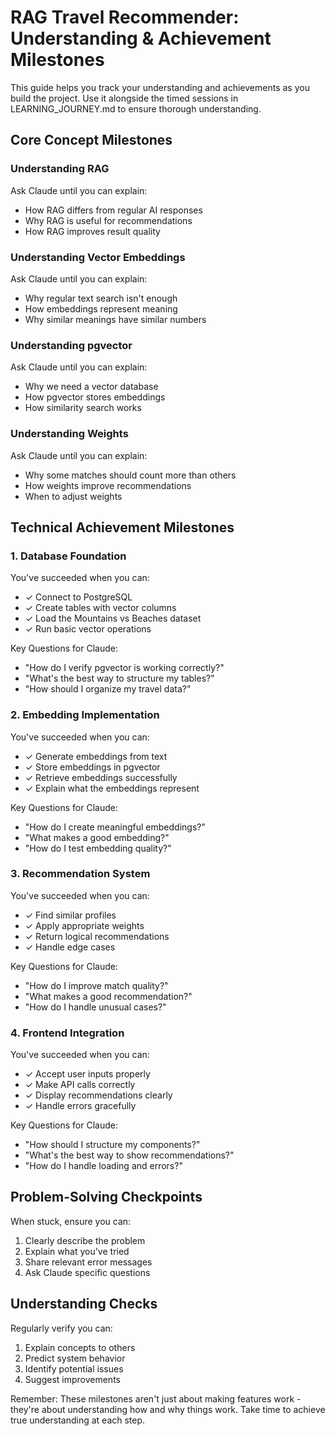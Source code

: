 # RAG Travel Recommender: Understanding & Achievement Milestones

This guide helps you track your understanding and achievements as you build the project. Use it alongside the timed sessions in LEARNING_JOURNEY.md to ensure thorough understanding.

## Core Concept Milestones

### Understanding RAG
Ask Claude until you can explain:
- How RAG differs from regular AI responses
- Why RAG is useful for recommendations
- How RAG improves result quality

### Understanding Vector Embeddings
Ask Claude until you can explain:
- Why regular text search isn't enough
- How embeddings represent meaning
- Why similar meanings have similar numbers

### Understanding pgvector
Ask Claude until you can explain:
- Why we need a vector database
- How pgvector stores embeddings
- How similarity search works

### Understanding Weights
Ask Claude until you can explain:
- Why some matches should count more than others
- How weights improve recommendations
- When to adjust weights

## Technical Achievement Milestones

### 1. Database Foundation
You've succeeded when you can:
- ✓ Connect to PostgreSQL
- ✓ Create tables with vector columns
- ✓ Load the Mountains vs Beaches dataset
- ✓ Run basic vector operations

Key Questions for Claude:
- "How do I verify pgvector is working correctly?"
- "What's the best way to structure my tables?"
- "How should I organize my travel data?"

### 2. Embedding Implementation
You've succeeded when you can:
- ✓ Generate embeddings from text
- ✓ Store embeddings in pgvector
- ✓ Retrieve embeddings successfully
- ✓ Explain what the embeddings represent

Key Questions for Claude:
- "How do I create meaningful embeddings?"
- "What makes a good embedding?"
- "How do I test embedding quality?"

### 3. Recommendation System
You've succeeded when you can:
- ✓ Find similar profiles
- ✓ Apply appropriate weights
- ✓ Return logical recommendations
- ✓ Handle edge cases

Key Questions for Claude:
- "How do I improve match quality?"
- "What makes a good recommendation?"
- "How do I handle unusual cases?"

### 4. Frontend Integration
You've succeeded when you can:
- ✓ Accept user inputs properly
- ✓ Make API calls correctly
- ✓ Display recommendations clearly
- ✓ Handle errors gracefully

Key Questions for Claude:
- "How should I structure my components?"
- "What's the best way to show recommendations?"
- "How do I handle loading and errors?"

## Problem-Solving Checkpoints

When stuck, ensure you can:
1. Clearly describe the problem
2. Explain what you've tried
3. Share relevant error messages
4. Ask Claude specific questions

## Understanding Checks

Regularly verify you can:
1. Explain concepts to others
2. Predict system behavior
3. Identify potential issues
4. Suggest improvements

Remember: These milestones aren't just about making features work - they're about understanding how and why things work. Take time to achieve true understanding at each step.